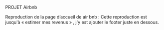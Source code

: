 PROJET Airbnb

Reproduction de  la page d’accueil de air bnb :
Cette reproduction est jusqu'à « estimer mes revenus » , j'y est
ajouter le footer juste en dessous.

